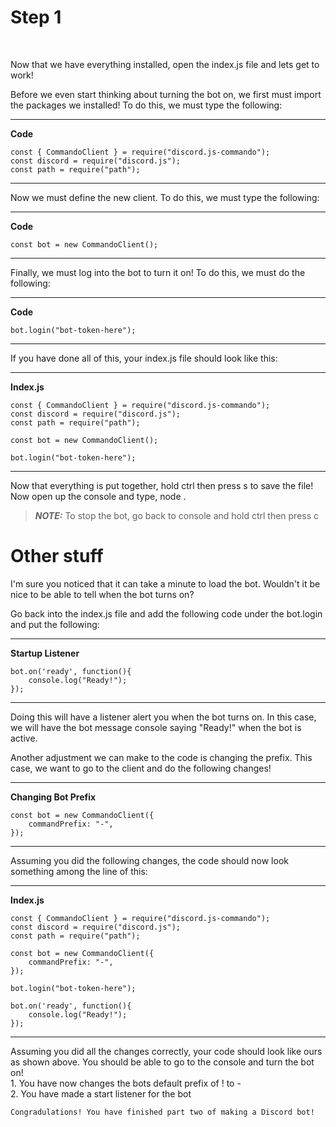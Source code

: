 <h1>Step 1</h1><br>

<p>Now that we have everything installed, open the index.js file and lets get to work!</p>
</p>Before we even start thinking about turning the bot on, we first must import the packages we installed! To do this, we must type the following:</p>

---
**Code**

    const { CommandoClient } = require("discord.js-commando");
    const discord = require("discord.js");
    const path = require("path");

---

<p>Now we must define the new client. To do this, we must type the following:</p>

---
**Code**

    const bot = new CommandoClient();

---

<p>Finally, we must log into the bot to turn it on! To do this, we must do the following:</p>

---
**Code**

    bot.login("bot-token-here");

---

<p>If you have done all of this, your index.js file should look like this:</p>

---
**Index.js**

    const { CommandoClient } = require("discord.js-commando");
    const discord = require("discord.js");
    const path = require("path");

    const bot = new CommandoClient();

    bot.login("bot-token-here");

---

<p>Now that everything is put together, hold ctrl then press s to save the file! Now open up the console and type, node .</p>

> **_NOTE:_**  To stop the bot, go back to console and hold ctrl then press c

<h1>Other stuff</h1>
<p>I'm sure you noticed that it can take a minute to load the bot. Wouldn't it be nice to be able to tell when the bot turns on?</p>
<p>Go back into the index.js file and add the following code under the bot.login and put the following:</p>

---
**Startup Listener**

    bot.on('ready', function(){
        console.log("Ready!");
    });

---

<p>Doing this will have a listener alert you when the bot turns on. In this case, we will have the bot message console saying "Ready!" when the bot is active.</p>
<p>Another adjustment we can make to the code is changing the prefix. This case, we want to go to the client and do the following changes!</p>

---
**Changing Bot Prefix**

    const bot = new CommandoClient({
	    commandPrefix: "-",
    });

---

<p>Assuming you did the following changes, the code should now look something among the line of this:</p>

---
**Index.js**

    const { CommandoClient } = require("discord.js-commando");
    const discord = require("discord.js");
    const path = require("path");

    const bot = new CommandoClient({
        commandPrefix: "-",
    });

    bot.login("bot-token-here");

    bot.on('ready', function(){
        console.log("Ready!");
    });

---

<p>Assuming you did all the changes correctly, your code should look like ours as shown above. You should be able to go to the console and turn the bot on!<br>
    1. You have now changes the bots default prefix of ! to - <br>
    2. You have made a start listener for the bot <br>

    Congradulations! You have finished part two of making a Discord bot!
</p>